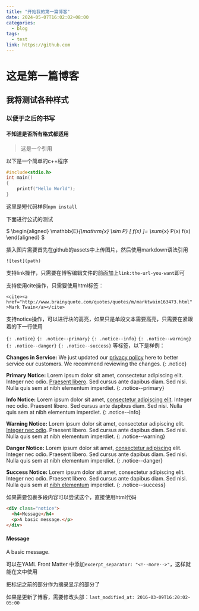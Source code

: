```yaml
---
title: "开始我的第一篇博客"
date: 2024-05-07T16:02:02+08:00
categories:
  - blog
tags:
  - test
link: https://github.com
---
```




# 这是第一篇博客

## 我将测试各种样式

### 以便于之后的书写

#### 不知道是否所有格式都适用

> 这是一个引用

以下是一个简单的c++程序

```c++
#include<stdio.h>
int main()
{
    printf("Hello World");
}
```

这里是短代码样例`npm install`

下面进行公式的测试
<div>

$
\begin{aligned}
\mathbb{E}_{\mathrm{x} \sim P} [ f(x) ]= \sum_{x} P(x) f(x) 
\end{aligned}
$

</div>
插入图片需要首先在github的assets中上传图片，然后使用markdown语法引用


`![test](path)`



支持link操作，只需要在博客编辑文件的前面加上`link:the-url-you-want`即可



支持使用cite操作，只需要使用html标签：

`<cite><a href="http://www.brainyquote.com/quotes/quotes/m/marktwain163473.html">Mark Twain</a></cite>`



支持notice操作，可以进行块的高亮，如果只是单段文本需要高亮，只需要在紧跟着的下一行使用

`{: .notice}` `{: .notice--primary}` `{: .notice--info}`  `{: .notice--warning}`  `{: .notice--danger}` `{: .notice--success}` 等标签，以下是样例：

**Changes in Service:** We just updated our [privacy policy](#) here to better service our customers. We recommend reviewing the changes.
{: .notice}

**Primary Notice:** Lorem ipsum dolor sit amet, consectetur adipiscing elit. Integer nec odio. [Praesent libero](#). Sed cursus ante dapibus diam. Sed nisi. Nulla quis sem at nibh elementum imperdiet.
{: .notice--primary}

**Info Notice:** Lorem ipsum dolor sit amet, [consectetur adipiscing elit](#). Integer nec odio. Praesent libero. Sed cursus ante dapibus diam. Sed nisi. Nulla quis sem at nibh elementum imperdiet.
{: .notice--info}

**Warning Notice:** Lorem ipsum dolor sit amet, consectetur adipiscing elit. [Integer nec odio](#). Praesent libero. Sed cursus ante dapibus diam. Sed nisi. Nulla quis sem at nibh elementum imperdiet.
{: .notice--warning}

**Danger Notice:** Lorem ipsum dolor sit amet, [consectetur adipiscing](#) elit. Integer nec odio. Praesent libero. Sed cursus ante dapibus diam. Sed nisi. Nulla quis sem at nibh elementum imperdiet.
{: .notice--danger}

**Success Notice:** Lorem ipsum dolor sit amet, consectetur adipiscing elit. Integer nec odio. Praesent libero. Sed cursus ante dapibus diam. Sed nisi. Nulla quis sem at [nibh elementum](#) imperdiet.
{: .notice--success}



如果需要包裹多段内容可以尝试这个，直接使用html代码

```html
<div class="notice">
  <h4>Message</h4>
  <p>A basic message.</p>
</div>
```

<div class="notice">
  <h4>Message</h4>
  <p>A basic message.</p>
</div>



可以在YAML Front Matter 中添加`excerpt_separator: "<!--more-->"`，这样就能在文中使用

<!--more-->把标记之前的部分作为摘录显示的部分了


如果是更新了博客，需要修改头部：`last_modified_at: 2016-03-09T16:20:02-05:00`

